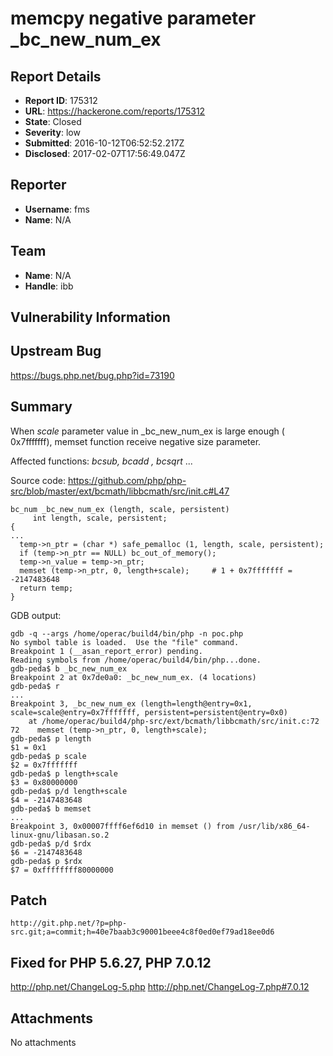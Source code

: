 # memcpy negative parameter _bc_new_num_ex

## Report Details
- **Report ID**: 175312
- **URL**: https://hackerone.com/reports/175312
- **State**: Closed
- **Severity**: low
- **Submitted**: 2016-10-12T06:52:52.217Z
- **Disclosed**: 2017-02-07T17:56:49.047Z

## Reporter
- **Username**: fms
- **Name**: N/A

## Team
- **Name**: N/A
- **Handle**: ibb

## Vulnerability Information
Upstream Bug
---
https://bugs.php.net/bug.php?id=73190

Summary
--
When *scale* parameter value in \_bc_new_num_ex is large enough ( 0x7fffffff), memset function receive negative size parameter. 

Affected functions: *bcsub, bcadd , bcsqrt* ...

Source code:
https://github.com/php/php-src/blob/master/ext/bcmath/libbcmath/src/init.c#L47

```
bc_num _bc_new_num_ex (length, scale, persistent)
     int length, scale, persistent;
{
...
  temp->n_ptr = (char *) safe_pemalloc (1, length, scale, persistent);
  if (temp->n_ptr == NULL) bc_out_of_memory();
  temp->n_value = temp->n_ptr;
  memset (temp->n_ptr, 0, length+scale);     # 1 + 0x7fffffff = -2147483648
  return temp;
}
```

GDB output:
```
gdb -q --args /home/operac/build4/bin/php -n poc.php
No symbol table is loaded.  Use the "file" command.
Breakpoint 1 (__asan_report_error) pending.
Reading symbols from /home/operac/build4/bin/php...done.
gdb-peda$ b _bc_new_num_ex
Breakpoint 2 at 0x7de0a0: _bc_new_num_ex. (4 locations)
gdb-peda$ r
...
Breakpoint 3, _bc_new_num_ex (length=length@entry=0x1, scale=scale@entry=0x7fffffff, persistent=persistent@entry=0x0)
    at /home/operac/build4/php-src/ext/bcmath/libbcmath/src/init.c:72
72	  memset (temp->n_ptr, 0, length+scale);
gdb-peda$ p length
$1 = 0x1
gdb-peda$ p scale
$2 = 0x7fffffff
gdb-peda$ p length+scale
$3 = 0x80000000
gdb-peda$ p/d length+scale
$4 = -2147483648
gdb-peda$ b memset
...
Breakpoint 3, 0x00007ffff6ef6d10 in memset () from /usr/lib/x86_64-linux-gnu/libasan.so.2
gdb-peda$ p/d $rdx
$6 = -2147483648
gdb-peda$ p $rdx
$7 = 0xffffffff80000000
```

Patch
--
```
http://git.php.net/?p=php-src.git;a=commit;h=40e7baab3c90001beee4c8f0ed0ef79ad18ee0d6
```

Fixed for PHP 5.6.27, PHP 7.0.12
--
http://php.net/ChangeLog-5.php
http://php.net/ChangeLog-7.php#7.0.12


## Attachments
No attachments
